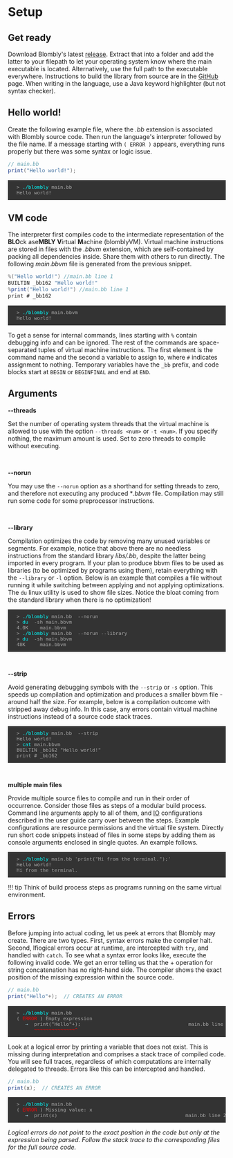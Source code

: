 # Setup

## Get ready

Download Blombly's latest [release](https://github.com/maniospas/Blombly/releases/latest). Extract that into a folder
and add the latter to your filepath to let your operating system know where the main executable is located. Alternatively,
use the full path to the executable everywhere. Instructions to build the library from source are in the
[GitHub](https://github.com/maniospas/Blombly) page.
When writing in the language, use a Java keyword highlighter (but not syntax checker).

## Hello world!

Create the following example file, where the *.bb* extension is associated with Blombly source code.
Then run the language's interpreter followed by the file name.
If a message starting with `( ERROR )` appears, everything runs properly but there was some syntax or logic issue.

```java
// main.bb
print("Hello world!");
```

<pre style="font-size: 80%;background-color: #333; color: #AAA; padding: 10px 20px;">
> <span style="color: cyan;">./blombly</span> main.bb
Hello world!
</pre>



## VM code

The interpreter first compiles code to the intermediate representation of the
**BLO**ck ase**MBLY** **V**irtual **M**achine (blomblyVM). 
Virtual machine instructions are stored in files with the *.bbvm* extension,
which are self-contained by packing all dependencies inside.
Share them with others to run directly. 
The following *main.bbvm* file is generated from the previous snippet.

```java
%("Hello world!") //main.bb line 1
BUILTIN _bb162 "Hello world!"
%print("Hello world!") //main.bb line 1
print # _bb162
```

<pre style="font-size: 80%;background-color: #333; color: #AAA; padding: 10px 20px;">
> <span style="color: cyan;">./blombly</span> main.bbvm
Hello world!
</pre>

To get a sense for internal commands, lines starting with `%` contain
debugging info and can be ignored. The rest of the commands are space-separated 
tuples of virtual machine instructions. The first element is the command name and the
second a variable to assign to, where `#` indicates
assignment to nothing. Temporary variables have the `_bb` prefix,
and code blocks start at `BEGIN` or `BEGINFINAL` and end at `END`.

## Arguments

**--threads**

Set the number of operating system threads that the virtual machine
is allowed to use with the option `--threads <num>` or `-t <num>`.
If you specify nothing, the maximum amount is used. 
Set to zero threads to compile without executing. 

<br>

**--norun**

You may use the `--norun` option as a shorthand for setting threads to zero, and therefore
not executing any produced **.bbvm* file. Compilation may still run some code for some
preprocessor instructions.

<br>

**--library**

Compilation optimizes the code by removing many unused variables or segments.
For example, notice that above there are no needless instructions
from the standard library *libs/.bb*, despite the latter being
imported in every program. If your plan to produce bbvm files
to be used as libraries (to be optimized by programs using them),
retain everything with the `--library` or `-l` option. 
Below is an example that compiles a file without running it while switching
between applying and not applying optimizations. The `du` linux
utility is used to show file sizes. Notice the bloat coming from the standard
library when there is no optimization!


<pre style="font-size: 80%;background-color: #333; color: #AAA; padding: 10px 20px;">
> <span style="color: cyan;">./blombly</span> main.bb  --norun
> <span style="color: cyan;">du</span>  -sh main.bbvm
4.0K    main.bbvm
> <span style="color: cyan;">./blombly</span> main.bb  --norun --library
> <span style="color: cyan;">du</span>  -sh main.bbvm
48K     main.bbvm
</pre>

<br>

**--strip**

Avoid generating debugging symbols with the `--strip` or `-s` option.
This speeds up compilation and optimization and produces a smaller bbvm file - around 
half the size. For example, below is a compilation outcome
with stripped away debug info. In this case, any errors contain virtual machine instructions
instead of a source code stack traces.

<pre style="font-size: 80%;background-color: #333; color: #AAA; padding: 10px 20px;">
> <span style="color: cyan;">./blombly</span> main.bb  --strip
Hello world!
> <span style="color: cyan;">cat</span> main.bbvm
BUILTIN _bb162 "Hello world!"
print # _bb162
</pre>

<br>

**multiple main files**

Provide multiple source files to compile and run in their order of 
occurrence. Consider those files as steps of a modular build process.
Command line arguments apply to all of them, and [IO](basics/io.md) 
configurations described in the user guide carry over between the steps. 
Example configurations are resource permissions and the virtual file system.
Directly run short code snippets instead of files in some steps
by adding them as console arguments enclosed in single quotes. An example follows.

<pre style="font-size: 80%;background-color: #333; color: #AAA; padding: 10px 20px;">
> <span style="color: cyan;">./blombly</span> main.bb 'print("Hi from the terminal.");'
Hello world!
Hi from the terminal.
</pre>

!!! tip
    Think of build process steps as programs running on the same virtual environment.

## Errors

Before jumping into actual coding, let us peek at errors that Blombly may create. There are two types. 
First, syntax errors make the compiler halt.
Second, lfiogical errors occur at runtime, are intercepted with `try`, and handled with `catch`.
To see what a syntax error looks like, execute the following invalid code.
We get an error telling us that the + operation for string concatenation has no right-hand side. 
The compiler shows the exact position of the missing expression within the source code.

```java
// main.bb
print("Hello"+);  // CREATES AN ERROR
```

<pre style="font-size: 80%;background-color: #333; color: #AAA; padding: 10px 20px; overflow-x: auto;">
> <span style="color: cyan;">./blombly</span> main.bb
(<span style="color: red;"> ERROR </span>) Empty expression
   <span style="color: lightblue;">→</span>  print("Hello"+);                                     main.bb line 1
      <span style="color: red;">~~~~~~~~~~~~~~^</span>
</pre>


Look at a logical error by printing a variable that does not exist.
This is missing during interpretation and comprises a stack trace of compiled code. 
You will see full traces, regardless of which computations are internally delegated to threads.
Errors like this can be intercepted and handled.


```java
// main.bb
print(x);  // CREATES AN ERROR
```

<pre style="font-size: 80%;background-color: #333; color: #AAA; padding: 10px 20px; overflow-x: auto;">
> <span style="color: cyan;">./blombly</span> main.bb
(<span style="color: red;"> ERROR </span>) Missing value: x
   <span style="color: lightblue;">→</span>  print(x)                                            main.bb line 2
</pre>


*Logical errors do not point to the exact position in the code but only at the
expression being parsed. Follow the stack trace to the corresponding files for 
the full source code.*
